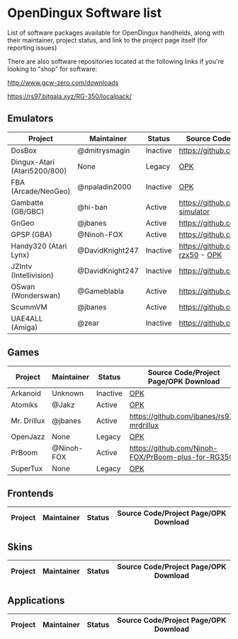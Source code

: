 # OpenDingux Software list
List of software packages available for OpenDingux handhelds, along with their maintainer, project status, and link to the project page itself (for reporting issues)

There are also software repositories located at the following links if you're looking to "shop" for software:

http://www.gcw-zero.com/downloads

https://rs97.bitgala.xyz/RG-350/localpack/

## Emulators

Project | Maintainer | Status | Source Code/Project Page/OPK Download 
------- | ---------- | ---- | -----------
DosBox | @dmitrysmagin | Inactive | https://github.com/dmitrysmagin/dosbox-gcw0
Dingux-Atari (Atari5200/800) | None | Legacy | [OPK](https://github.com/retrogamehandheld/OpenDingux/blob/master/EmulatorOPKs/dingux-atari.opk)
FBA (Arcade/NeoGeo) | @npaladin2000 | Inactive | [OPK](https://github.com/retrogamehandheld/OpenDingux/blob/master/EmulatorOPKs/fba_0.2.97.35_od.opk)
Gambatte (GB/GBC)| @hi-ban | Active | https://github.com/bardeci/dot-matrix-simulator
GnGeo   | @jbanes | Active | https://github.com/jbanes/gngeo
GPSP (GBA) | @Ninoh-FOX | Active | https://github.com/Ninoh-FOX/gpsp-rg350
Handy320 (Atari Lynx) | @DavidKnight247 | Inactive | https://github.com/DavidKnight247/handy320-rzx50 - [OPK](https://github.com/retrogamehandheld/OpenDingux/blob/master/EmulatorOPKs/handy.opk)
JZIntv (Intellivision)    | @DavidKnight247| Inactive | https://github.com/DavidKnight247/jzIntv
OSwan (Wonderswan) | @Gameblabla | Active | https://github.com/gameblabla/oswan
ScummVM | @jbanes | Active | https://github.com/jbanes/scummvm
UAE4ALL (Amiga) | @zear | Inactive | https://github.com/zear/uae4all

## Games
Project | Maintainer | Status | Source Code/Project Page/OPK Download 
------- | ---------- | ---- | -----------
Arkanoid | Unknown | Inactive | [OPK](https://github.com/retrogamehandheld/OpenDingux/blob/master/GameOPKs/Arkanoid.opk)
Atomiks | @Jakz | Active | [OPK](https://github.com/retrogamehandheld/OpenDingux/blob/master/GameOPKs/atomiks.opk)
Mr. Drillux | @jbanes | Active | https://github.com/jbanes/rs97-mrdrillux
OpenJazz | None | Legacy | [OPK](https://github.com/retrogamehandheld/OpenDingux/blob/master/GameOPKs/openjazz.opk)
PrBoom | @Ninoh-FOX | Active | https://github.com/Ninoh-FOX/PrBoom-plus-for-RG350
SuperTux | None | Legacy | [OPK](https://github.com/retrogamehandheld/OpenDingux/blob/master/GameOPKs/supertux.opk)

## Frontends
Project | Maintainer | Status | Source Code/Project Page/OPK Download 
------- | ---------- | ---- | -----------

## Skins
Project | Maintainer | Status | Source Code/Project Page/OPK Download 
------- | ---------- | ---- | -----------

## Applications
Project | Maintainer | Status | Source Code/Project Page/OPK Download 
------- | ---------- | ---- | -----------

